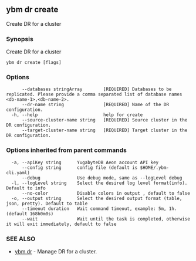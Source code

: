 ## ybm dr create

Create DR for a cluster

### Synopsis

Create DR for a cluster

```
ybm dr create [flags]
```

### Options

```
      --databases stringArray        [REQUIRED] Databases to be replicated. Please provide a comma separated list of database names <db-name-1>,<db-name-2>.
      --dr-name string               [REQUIRED] Name of the DR configuration.
  -h, --help                         help for create
      --source-cluster-name string   [REQUIRED] Source cluster in the DR configuration.
      --target-cluster-name string   [REQUIRED] Target cluster in the DR configuration.
```

### Options inherited from parent commands

```
  -a, --apiKey string      YugabyteDB Aeon account API key
      --config string      config file (default is $HOME/.ybm-cli.yaml)
      --debug              Use debug mode, same as --logLevel debug
  -l, --logLevel string    Select the desired log level format(info). Default to info
      --no-color           Disable colors in output , default to false
  -o, --output string      Select the desired output format (table, json, pretty). Default to table
      --timeout duration   Wait command timeout, example: 5m, 1h. (default 168h0m0s)
      --wait               Wait until the task is completed, otherwise it will exit immediately, default to false
```

### SEE ALSO

* [ybm dr](ybm_dr.md)	 - Manage DR for a cluster.


